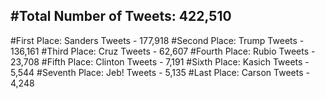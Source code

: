 #Total Number of Tweets: 422,510 
---
#First Place: Sanders Tweets - 177,918
#Second Place: Trump Tweets - 136,161
#Third Place: Cruz Tweets - 62,607
#Fourth Place: Rubio Tweets - 23,708
#Fifth Place: Clinton Tweets - 7,191
#Sixth Place: Kasich Tweets - 5,544
#Seventh Place: Jeb! Tweets - 5,135
#Last Place: Carson Tweets - 4,248

